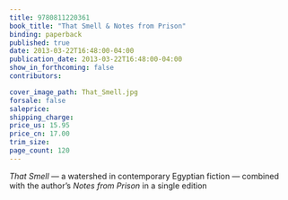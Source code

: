 ```yaml
---
title: 9780811220361
book_title: "That Smell & Notes from Prison"
binding: paperback
published: true
date: 2013-03-22T16:48:00-04:00
publication_date: 2013-03-22T16:48:00-04:00
show_in_forthcoming: false
contributors:

cover_image_path: That_Smell.jpg
forsale: false
saleprice:
shipping_charge:
price_us: 15.95
price_cn: 17.00
trim_size:
page_count: 120
---
```

_That Smell_ — a watershed in contemporary Egyptian fiction — combined with the author’s _Notes from Prison_ in a single edition

